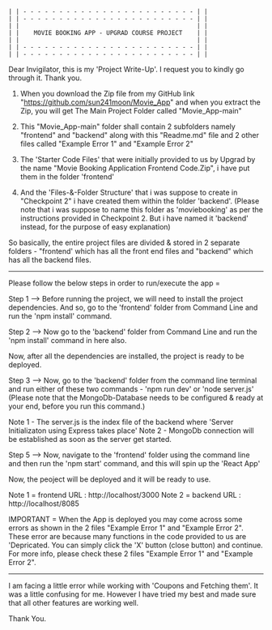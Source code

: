 


    | | - - - - - - - - - - - - - - - - - - - - - - - - | | 
    | | - - - - - - - - - - - - - - - - - - - - - - - - | |
    | |                                                 | |
    | |    MOVIE BOOKING APP - UPGRAD COURSE PROJECT    | |
    | |                                                 | |
    | | - - - - - - - - - - - - - - - - - - - - - - - - | |
    | | - - - - - - - - - - - - - - - - - - - - - - - - | |



Dear Invigilator, this is my 'Project Write-Up'.
I request you to kindly go through it.
Thank you.


1) When you download the Zip file from my GitHub link "https://github.com/sun241moon/Movie_App" and when you extract the Zip, you will get The Main Project Folder called "Movie_App-main"

2) This "Movie_App-main" folder shall contain 2 subfolders namely "frontend" and "backend" along with this "Readme.md" file and 2 other files called "Example Error 1" and "Example Error 2"

3) The 'Starter Code Files' that were initially provided to us by Upgrad by the name "Movie Booking Application Frontend Code.Zip", i have put them in the folder 'frontend'

4) And the 'Files-&-Folder Structure' that i was suppose to create in "Checkpoint 2" i have created them within the folder 'backend'. (Please note that i was suppose to name this folder as 'moviebooking' as per the instructions provided in Checkpoint 2. But i have named it 'backend' instead, for the purpose of easy explanation)

So basically, the entire project files are divided & stored in 2 separate folders - "frontend' which has all the front end files and "backend" which has all the backend files.

----- ----- ----- ----- ----- ----- ----- ----- ----- ----- ----- ----- ----- ----- ----- ----- ----- ----- ----- -----

Please follow the below steps in order to run/execute the app =

Step 1 --> Before running the project, we will need to install the project dependencies. And so, go to the 'frontend' folder from Command Line and run the 'npm install' command.

Step 2 --> Now go to the 'backend' folder from Command Line and run the 'npm install' command in here also.

Now, after all the dependencies are installed, the project is ready to be deployed.

Step 3 --> Now, go to the 'backend' folder from the command line terminal and run either of these two commands - 'npm run dev' or 'node server.js' (Please note that the MongoDb-Database needs to be configured & ready at your end, before you run this command.)

Note 1 - The server.js is the index file of the backend where 'Server Initializaton using Express takes place'
Note 2 - MongoDb connection will be established as soon as the server get started.

Step 5 --> Now, navigate to the 'frontend' folder using the command line and then run the 'npm start' command, and this will spin up the 'React App'

Now, the peoject will be deployed and it will be ready to use.

Note 1 = frontend URL : http://localhost/3000
Note 2 = backend URL : http://localhost/8085

IMPORTANT = When the App is deployed you may come across some errors as shown in the 2 files "Example Error 1" and "Example Error 2". These error are because many functions in the code provided to us are 'Depricated. You can simply click the 'X' button (close button) and continue. For more info, please check these 2 files "Example Error 1" and "Example Error 2".

----- ----- ----- ----- ----- ----- ----- ----- ----- ----- ----- ----- ----- ----- ----- ----- ----- ----- ----- -----

I am facing a little error while working with 'Coupons and Fetching them'.
It was a little confusing for me. However I have tried my best and made sure that all other features are working well.

Thank You.